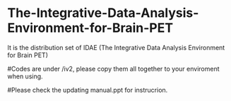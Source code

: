 # The-Integrative-Data-Analysis-Environment-for-Brain-PET
It is the distribution set of IDAE (The Integrative Data Analysis Environment for Brain PET) 

#Codes are under /iv2, please copy them all together to your enviroment when using.

#Please check the updating manual.ppt for instrucrion.


